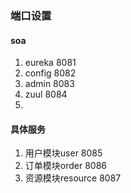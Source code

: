 ### 端口设置

#### soa
1. eureka 8081
2. config 8082
3. admin 8083
4. zuul 8084
5. 

#### 具体服务
1. 用户模块user 8085
2. 订单模块order 8086
3. 资源模块resource 8087